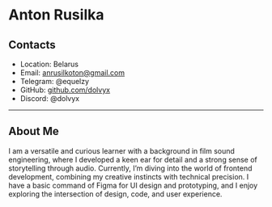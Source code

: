 # Anton Rusilka

## Contacts
- Location: Belarus  
- Email: [anrusilkoton@gmail.com](mailto:anrusilkoton@gmail.com)  
- Telegram: @equelzy  
- GitHub: [github.com/dolvyx](https://github.com/dolvyx)  
- Discord: @dolvyx  

---

## About Me

I am a versatile and curious learner with a background in film sound engineering, where I developed a keen ear for detail and a strong sense of storytelling through audio. Currently, I’m diving into the world of frontend development, combining my creative instincts with technical precision. I have a basic command of Figma for UI design and prototyping, and I enjoy exploring the intersection of design, code, and user experience.
